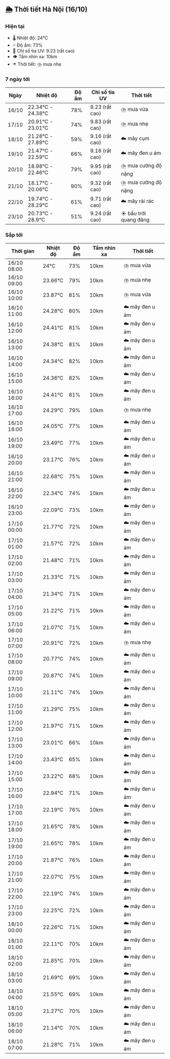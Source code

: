 ## 🌦️ Thời tiết Hà Nội (16/10)

### Hiện tại

- 🌡️ Nhiệt độ: 24℃
- 💦 Độ ẩm: 73%
- 🌟 Chỉ số tia UV: 9.23 (rất cao)
- 👁️ Tầm nhìn xa: 10km
- ☂️ Thời tiết: ⛈️ mưa nhẹ

### 7 ngày tới

| Ngày | Nhiệt độ | Độ ẩm | Chỉ số tia UV | Thời tiết |
| --- | --- | --- | --- | --- |
| 16/10 | 22.34℃ - 24.38℃ | 78% | 9.23 (rất cao) | ⛈️ mưa vừa |
| 17/10 | 20.91℃ - 23.01℃ | 74% | 9.83 (rất cao) | ⛈️ mưa nhẹ |
| 18/10 | 21.28℃ - 27.89℃ | 59% | 9.16 (rất cao) | ☁️ mây cụm |
| 19/10 | 21.47℃ - 22.59℃ | 66% | 9.16 (rất cao) | ☁️ mây đen u ám |
| 20/10 | 18.98℃ - 22.46℃ | 79% | 9.95 (rất cao) | ⛈️ mưa cường độ nặng |
| 21/10 | 18.17℃ - 20.06℃ | 90% | 9.32 (rất cao) | ⛈️ mưa cường độ nặng |
| 22/10 | 19.74℃ - 28.29℃ | 61% | 9.71 (rất cao) | ☁️ mây rải rác |
| 23/10 | 20.73℃ - 28.9℃ | 51% | 9.24 (rất cao) | ☀️ bầu trời quang đãng |

### Sắp tới

| Thời gian | Nhiệt độ | Độ ẩm | Tầm nhìn xa | Thời tiết |
| --- | --- | --- | --- | --- |
| 16/10 08:00 | 24℃ | 73% | 10km | ⛈️ mưa vừa |
| 16/10 09:00 | 23.66℃ | 79% | 10km | ⛈️ mưa nhẹ |
| 16/10 10:00 | 23.87℃ | 81% | 10km | ⛈️ mưa vừa |
| 16/10 11:00 | 24.28℃ | 80% | 10km | ☁️ mây đen u ám |
| 16/10 12:00 | 24.41℃ | 81% | 10km | ☁️ mây đen u ám |
| 16/10 13:00 | 24.38℃ | 81% | 10km | ☁️ mây đen u ám |
| 16/10 14:00 | 24.34℃ | 82% | 10km | ☁️ mây đen u ám |
| 16/10 15:00 | 24.36℃ | 82% | 10km | ☁️ mây đen u ám |
| 16/10 16:00 | 24.41℃ | 81% | 10km | ☁️ mây đen u ám |
| 16/10 17:00 | 24.29℃ | 79% | 10km | ⛈️ mưa nhẹ |
| 16/10 18:00 | 24.05℃ | 77% | 10km | ☁️ mây đen u ám |
| 16/10 19:00 | 23.49℃ | 77% | 10km | ☁️ mây đen u ám |
| 16/10 20:00 | 23.17℃ | 76% | 10km | ☁️ mây đen u ám |
| 16/10 21:00 | 22.68℃ | 75% | 10km | ☁️ mây đen u ám |
| 16/10 22:00 | 22.34℃ | 74% | 10km | ☁️ mây đen u ám |
| 16/10 23:00 | 22.09℃ | 73% | 10km | ☁️ mây đen u ám |
| 17/10 00:00 | 21.77℃ | 72% | 10km | ☁️ mây đen u ám |
| 17/10 01:00 | 21.57℃ | 72% | 10km | ☁️ mây đen u ám |
| 17/10 02:00 | 21.48℃ | 71% | 10km | ☁️ mây đen u ám |
| 17/10 03:00 | 21.33℃ | 71% | 10km | ☁️ mây đen u ám |
| 17/10 04:00 | 21.34℃ | 71% | 10km | ☁️ mây đen u ám |
| 17/10 05:00 | 21.22℃ | 71% | 10km | ☁️ mây đen u ám |
| 17/10 06:00 | 21.07℃ | 71% | 10km | ☁️ mây đen u ám |
| 17/10 07:00 | 20.91℃ | 72% | 10km | ⛈️ mưa nhẹ |
| 17/10 08:00 | 20.77℃ | 74% | 10km | ☁️ mây đen u ám |
| 17/10 09:00 | 20.87℃ | 74% | 10km | ☁️ mây đen u ám |
| 17/10 10:00 | 21.11℃ | 74% | 10km | ☁️ mây đen u ám |
| 17/10 11:00 | 21.29℃ | 75% | 10km | ☁️ mây đen u ám |
| 17/10 12:00 | 21.97℃ | 71% | 10km | ☁️ mây đen u ám |
| 17/10 13:00 | 23.01℃ | 66% | 10km | ☁️ mây đen u ám |
| 17/10 14:00 | 23.43℃ | 65% | 10km | ☁️ mây đen u ám |
| 17/10 15:00 | 23.22℃ | 68% | 10km | ☁️ mây đen u ám |
| 17/10 16:00 | 22.94℃ | 71% | 10km | ☁️ mây đen u ám |
| 17/10 17:00 | 22.19℃ | 76% | 10km | ☁️ mây đen u ám |
| 17/10 18:00 | 21.65℃ | 78% | 10km | ☁️ mây đen u ám |
| 17/10 19:00 | 21.65℃ | 78% | 10km | ☁️ mây đen u ám |
| 17/10 20:00 | 21.87℃ | 76% | 10km | ☁️ mây đen u ám |
| 17/10 21:00 | 22.07℃ | 75% | 10km | ☁️ mây đen u ám |
| 17/10 22:00 | 22.19℃ | 74% | 10km | ☁️ mây đen u ám |
| 17/10 23:00 | 22.25℃ | 72% | 10km | ☁️ mây đen u ám |
| 18/10 00:00 | 22.26℃ | 71% | 10km | ☁️ mây đen u ám |
| 18/10 01:00 | 22.11℃ | 70% | 10km | ☁️ mây đen u ám |
| 18/10 02:00 | 21.85℃ | 70% | 10km | ☁️ mây đen u ám |
| 18/10 03:00 | 21.69℃ | 69% | 10km | ☁️ mây đen u ám |
| 18/10 04:00 | 21.55℃ | 69% | 10km | ☁️ mây đen u ám |
| 18/10 05:00 | 21.27℃ | 70% | 10km | ☁️ mây đen u ám |
| 18/10 06:00 | 21.14℃ | 70% | 10km | ☁️ mây đen u ám |
| 18/10 07:00 | 21.28℃ | 71% | 10km | ☁️ mây đen u ám |
